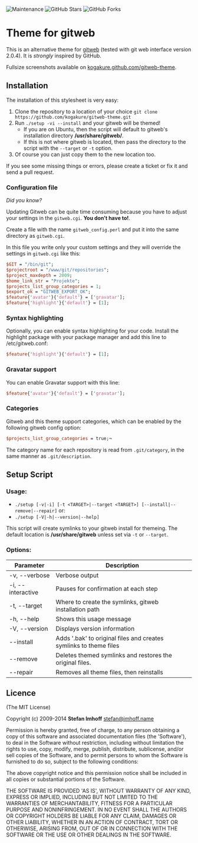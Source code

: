 ![Maintenance](https://img.shields.io/maintenance/yes/2017.svg)
![GitHub Stars](https://img.shields.io/github/stars/kogakure/gitweb-theme.svg?style=social&label=Star)
![GitHub Forks](https://img.shields.io/github/forks/kogakure/gitweb-theme.svg?style=social&label=Fork)

# Theme for gitweb

This is an alternative theme for [gitweb] (tested with git web interface version 2.0.4). It is *strongly* inspired by GitHub.

Fullsize screenshots available on [kogakure.github.com/gitweb-theme][gitweb-theme].

## Installation
The installation of this stylesheet is very easy:

1. Clone the repository to a location of your choice `git clone https://github.com/kogakure/gitweb-theme.git`
2. Run `./setup -vi --install` and your gitweb will be themed!
    - If you are on Ubuntu, then the script will default to gitweb's installation directory **/usr/share/gitweb/**.
    - If this is not where gitweb is located, then pass the directory to the script with the `--target` or `-t` option.
3. Of course you can just copy them to the new location too.

If you see some missing things or errors, please create a ticket or fix it and send a pull request.

### Configuration file
*Did you know?*

Updating Gitweb can be quite time consuming because you have to adjust your settings in the `gitweb.cgi`. **You don’t have to!**.

Create a file with the name `gitweb_config.perl` and put it into the same directory as `gitweb.cgi`.

In this file you write only your custom settings and they will override the settings in `gitweb.cgi` like this:

```perl
$GIT = "/bin/git";
$projectroot = "/www/git/repositories";
$project_maxdepth = 2009;
$home_link_str = "Projekte";
$projects_list_group_categories = 1;
$export_ok = "GITWEB_EXPORT_OK";
$feature{'avatar'}{'default'} = ['gravatar'];
$feature{'highlight'}{'default'} = [1];
```

### Syntax highlighting
Optionally, you can enable syntax highlighting for your code. Install the highlight package with your package manager and add this line to /etc/gitweb.conf:

```perl
$feature{'highlight'}{'default'} = [1];
```

### Gravatar support
You can enable Gravatar support with this line:

```perl
$feature{'avatar'}{'default'} = ['gravatar'];
```

[gitweb]: http://git.or.cz/gitwiki/Gitweb
[gitweb-theme]: http://kogakure.github.com/gitweb-theme

### Categories

Gitweb and this theme support categories, which can be enabled by the following gitweb config option:

```perl
$projects_list_group_categories = true;¬
```

The category name for each repository is read from `.git/category`, in the same manner as `.git/description`.


## Setup Script

### Usage:
- `./setup [-v|-i] [-t <TARGET>|--target <TARGET>] [--install|--remove|--repair]` or:
- `./setup [-V|-h|--version|--help]`

This script will create symlinks to your gitweb install for themeing.  The default location is **/usr/share/gitweb** unless set via `-t` or `--target`.

### Options:
| Parameter         | Description                                                       |
| ----------------- | ----------------------------------------------------------------- |
| -v, --verbose     | Verbose output                                                    |
| -i, --interactive | Pauses for confirmation at each step                              |
| -t, --target      | Where to create the symlinks, gitweb installation path            |
| -h, --help        | Shows this usage message                                          |
| -V, --version     | Displays version information                                      |
| --install         | Adds '.bak' to original files and creates symlinks to theme files |
| --remove          | Deletes themed symlinks and restores the original files.          |
| --repair          | Removes all theme files, then reinstalls                          |

## Licence
(The MIT License)

Copyright (c) 2009-2014 **Stefan Imhoff** <stefan@imhoff.name>

Permission is hereby granted, free of charge, to any person obtaining a copy of this software and associated documentation files (the 'Software'), to deal in the Software without restriction, including without limitation the rights to use, copy, modify, merge, publish, distribute, sublicense, and/or sell copies of the Software, and to permit persons to whom the Software is furnished to do so, subject to the following conditions:

The above copyright notice and this permission notice shall be included in all copies or substantial portions of the Software.

THE SOFTWARE IS PROVIDED 'AS IS', WITHOUT WARRANTY OF ANY KIND, EXPRESS OR IMPLIED, INCLUDING BUT NOT LIMITED TO THE WARRANTIES OF MERCHANTABILITY, FITNESS FOR A PARTICULAR PURPOSE AND NONINFRINGEMENT. IN NO EVENT SHALL THE AUTHORS OR COPYRIGHT HOLDERS BE LIABLE FOR ANY CLAIM, DAMAGES OR OTHER LIABILITY, WHETHER IN AN ACTION OF CONTRACT, TORT OR OTHERWISE, ARISING FROM, OUT OF OR IN CONNECTION WITH THE SOFTWARE OR THE USE OR OTHER DEALINGS IN THE SOFTWARE.
